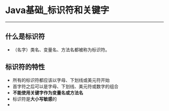 # Java基础_标识符和关键字

---

## 什么是标识符

* （名字）类名、变量名、方法名都被称为标识符。

## 标识符的特性

* 所有的标识符都应该以字母、下划线或美元符开始
* 首字符之后可以是字母、下划线、美元符或数字的组合
* **不能使用关键字作为变量名或方法名**
* 标识符是**大小写敏感**的
* 

